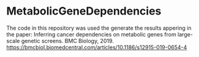 # MetabolicGeneDependencies

The code in this repository was used the generate the results appering in the paper: Inferring cancer dependencies on metabolic genes from large-scale genetic screens. BMC Biology, 2019.
https://bmcbiol.biomedcentral.com/articles/10.1186/s12915-019-0654-4

